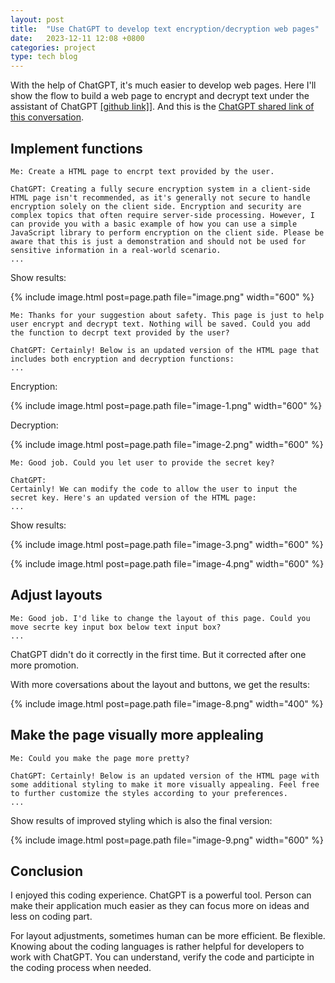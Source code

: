 ```yaml
---
layout: post
title:  "Use ChatGPT to develop text encryption/decryption web pages"
date:   2023-12-11 12:08 +0800
categories: project
type: tech blog
---
```

With the help of ChatGPT, it's much easier to develop web pages. Here I'll show the flow to build a web page to encrypt and decrypt text under the assistant of ChatGPT [\[github link\]](https://github.com/violet-quartz/text_encryption_and_decryption/)\]. And this is the [ChatGPT shared link of this conversation](https://chat.openai.com/share/ed2f3d2b-d33c-4976-be35-e69d1f537f8f).

## Implement functions
```
Me: Create a HTML page to encrpt text provided by the user.

ChatGPT: Creating a fully secure encryption system in a client-side HTML page isn't recommended, as it's generally not secure to handle encryption solely on the client side. Encryption and security are complex topics that often require server-side processing. However, I can provide you with a basic example of how you can use a simple JavaScript library to perform encryption on the client side. Please be aware that this is just a demonstration and should not be used for sensitive information in a real-world scenario.
...
```
Show results:

{% include image.html post=page.path file="image.png" width="600" %}

```
Me: Thanks for your suggestion about safety. This page is just to help user encrypt and decrypt text. Nothing will be saved. Could you add the function to decrpt text provided by the user?

ChatGPT: Certainly! Below is an updated version of the HTML page that includes both encryption and decryption functions:
...
```

Encryption:

{% include image.html post=page.path file="image-1.png" width="600" %}

Decryption:

{% include image.html post=page.path file="image-2.png" width="600" %}

```
Me: Good job. Could you let user to provide the secret key?

ChatGPT: 
Certainly! We can modify the code to allow the user to input the secret key. Here's an updated version of the HTML page:
...
```
Show results:

{% include image.html post=page.path file="image-3.png" width="600" %}

{% include image.html post=page.path file="image-4.png" width="600" %}

## Adjust layouts
```
Me: Good job. I'd like to change the layout of this page. Could you move secrte key input box below text input box?
...
```
ChatGPT didn't do it correctly in the first time. But it corrected after one more promotion. 

With more coversations about the layout and buttons, we get the results:

{% include image.html post=page.path file="image-8.png" width="400" %}

## Make the page visually more applealing
```
Me: Could you make the page more pretty?

ChatGPT: Certainly! Below is an updated version of the HTML page with some additional styling to make it more visually appealing. Feel free to further customize the styles according to your preferences.
...
``` 
Show results of improved styling which is also the final version:

{% include image.html post=page.path file="image-9.png" width="600" %}

## Conclusion
I enjoyed this coding experience. ChatGPT is a powerful tool. Person can make their application much easier as they can focus more on ideas and less on coding part. 

For layout adjustments, sometimes human can be more efficient. Be flexible. Knowing about the coding languages is rather helpful for developers to work with ChatGPT. You can understand, verify the code and participte in the coding process when needed.
